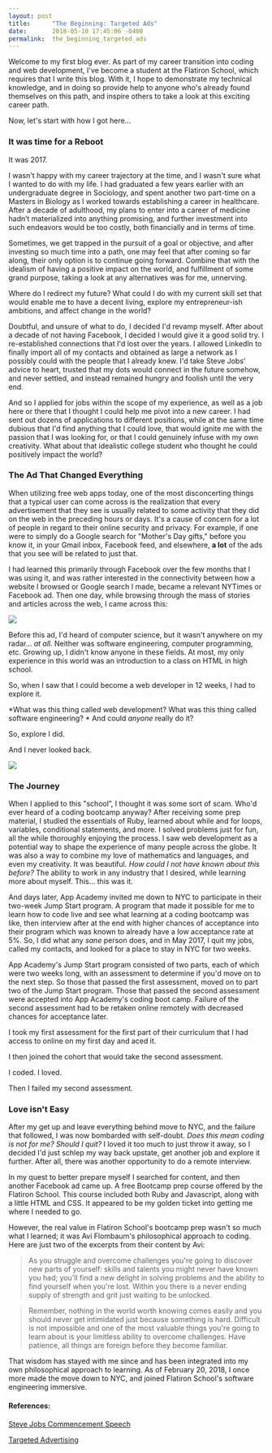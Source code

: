 ```yaml
---
layout: post
title:      "The Beginning: Targeted Ads"
date:       2018-05-10 17:45:06 -0400
permalink:  the_beginning_targeted_ads
---
```


Welcome to my first blog ever. As part of my career transition into coding and web development, I've become a student at the Flatiron School, which requires that I write this blog. With it, I hope to demonstrate my technical knowledge, and in doing so provide help to anyone who's already found themselves on this path, and inspire others to take a look at this exciting career path.

Now, let's start with how I got here...

### It was time for a Reboot

It was 2017. 

I wasn't happy with my career trajectory at the time, and I wasn't sure what I wanted to do with my life. I had graduated a few years earlier with an undergraduate degree in Sociology, and spent another two part-time on a Masters in Biology as I worked towards establishing a career in healthcare. After a decade of adulthood, my plans to enter into a career of medicine hadn’t materialized into anything promising, and further investment into such endeavors would be too costly, both financially and in terms of time.

Sometimes, we get trapped in the pursuit of a goal or objective, and after investing so much time into a path, one may feel that after coming so far along, their only option is to continue going forward. Combine that with the idealism of having a positive impact on the world, and fulfillment of some grand purpose, taking a look at any alternatives was for me, unnerving.

Where do I redirect my future? What could I do with my current skill set that would enable me to have a decent living, explore my entrepreneur-ish ambitions, and affect change in the world?

Doubtful, and unsure of what to do, I decided I'd revamp myself. After about a decade of not having Facebook, I decided I would give it a good solid try. I re-established connections that I'd lost over the years. I allowed LinkedIn to finally import all of my contacts and obtained as large a network as I possibly could with the people that I already knew. I'd take Steve Jobs' advice to heart, trusted that my dots would connect in the future somehow, and never settled, and instead remained hungry and foolish until the very end.

And so I applied for jobs within the scope of my experience, as well as a job here or there that I thought I could help me pivot into a new career. I had sent out dozens of applications to different positions, while at the same time dubious that I'd find anything that I could love, that would ignite me with the passion that I was looking for, or that I could genuinely infuse with my own creativity. What about that idealistic college student who thought he could positively impact the world?

### The Ad That Changed Everything

When utilizing free web apps today, one of the most disconcerting things that a typical user can come across is the realization that every advertisement that they see is usually related to some activity that they did on the web in the preceding hours or days. It's a cause of concern for a lot of people in regard to their online security and privacy. For example, if one were to simply do a Google search for "Mother's Day gifts," before you know it, in your Gmail inbox, Facebook feed, and elsewhere, **a lot** of the ads that you see will be related to just that. 

I had learned this primarily through Facebook over the few months that I was using it, and was rather interested in the connectivity between how a website I browsed or Google search I made, became a relevant NYTimes or Facebook ad. Then one day, while browsing through the mass of stories and articles across the web, I came across this:

![](https://imgur.com/TuEpZ30.png)

Before this ad, I'd heard of computer science, but it wasn't anywhere on my radar... *at all.* Neither was software engineering, computer programming, etc. Growing up, I didn't know anyone in these fields. At most, my only experience in this world was an introduction to a class on HTML in high school.

So, when I saw that I could become a web developer in 12 weeks, I had to explore it.

*What was this thing called web development? What was this thing called software engineering? * And could *anyone* really do it?

So, explore I did.

And I never looked back.

![](https://media.giphy.com/media/PPjkAFGFUso0w/giphy.gif)

### The Journey

When I applied to this "school”, I thought it was some sort of scam. Who'd ever heard of a coding bootcamp anyway? After receiving some prep material, I studied the essentials of Ruby, learned about while and for loops, variables, conditional statements, and more. I solved problems just for fun, all the while thoroughly enjoying the process. I saw web development as a potential way to shape the experience of many people across the globe. It was also a way to combine my love of mathematics and languages, and even my creativity. It was beautiful. *How could I not have known about this before?* The ability to work in any industry that I desired, while learning more about myself. This... this was it.

And days later, App Academy invited me down to NYC to participate in their two-week Jump Start program. A program that made it possible for me to learn how to code live and see what learning at a coding bootcamp was like, then interview after at the end with higher chances of acceptance into their program which was known to already have a low acceptance rate at 5%. So, I did what any *sane* person does, and in May 2017, I quit my jobs, called my contacts, and looked for a place to stay in NYC for two weeks.

App Academy's Jump Start program consisted of two parts, each of which were two weeks long, with an assessment to determine if you'd move on to the next step. So those that passed the first assessment, moved on to part two of the Jump Start program. Those that passed the second assessment were accepted into App Academy's coding boot camp. Failure of the second assessment had to be retaken online remotely with decreased chances for acceptance later.

I took my first assessment for the first part of their curriculum that I had access to online on my first day and aced it.

I then joined the cohort that would take the second assessment.

I coded. I loved. 

Then I failed my second assessment. 

### Love isn't Easy

After my get up and leave everything behind move to NYC, and the failure that followed, I was now bombarded with self-doubt. *Does this mean coding is not for me? Should I quit?* I loved it too much to just throw it away, so I decided I'd just schlep my way back upstate, get another job and explore it further. After all, there was another opportunity to do a remote interview. 

In my quest to better prepare myself I searched for content, and then another Facebook ad came up. A free Bootcamp prep course offered by the Flatiron School. This course included both Ruby and Javascript, along with a little HTML and CSS. It appeared to be my golden ticket into getting me where I needed to go.

However, the real value in Flatiron School's bootcamp prep wasn't so much what I learned; it was Avi Flombaum's philosophical approach to coding. Here are just two of the excerpts from their content by Avi:

> As you struggle and overcome challenges you're going to discover new parts of yourself: skills and talents you might never have known you had; you'll find a new delight in solving problems and the ability to find yourself when you're lost. Within you there is a never ending supply of strength and grit just waiting to be unlocked.

> Remember, nothing in the world worth knowing comes easily and you should never get intimidated just because something is hard. Difficult is not impossible and one of the most valuable things you're going to learn about is your limitless ability to overcome challenges. Have patience, all things are foreign before they become familiar.

That wisdom has stayed with me since and has been integrated into my own philosophical approach to learning. As of February 20, 2018, I once more made the move down to NYC, and joined Flatiron School's software engineering immersive.

#### References:

[Steve Jobs Commencement Speech](https://news.stanford.edu/2005/06/14/jobs-061505/)

[Targeted Advertising](https://www.choose.co.uk/guide/targeted-advertising-behavioural-marketing.html)